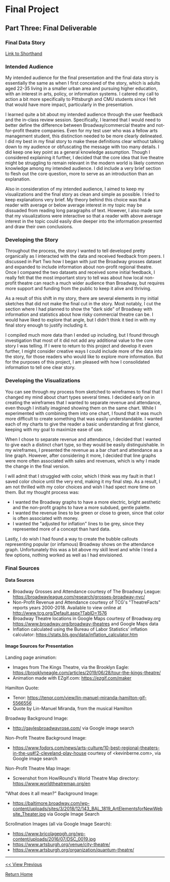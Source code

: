 # Final Project
## Part Three: Final Deliverable

### Final Data Story
[Link to Shorthand](https://carnegiemellon.shorthandstories.com/jszkrybalo/index.html)

### Intended Audience
My intended audience for the final presentation and the final data story is essentially the same as when I first conceived of the story, which is adults aged 22-35 living in a smaller urban area and pursuing higher education, with an interest in arts, policy, or information systems. I catered my call to action a bit more specifically to Pittsburgh and CMU students since I felt that would have more impact, particularly in the presentation. 

I learned quite a bit about my intended audience through the user feedback and the in-class review session. Specifically, I learned that I would need to better define the difference between Broadway/commercial theatre and not-for-profit theatre companies. Even for my test user who was a fellow arts management student, this distinction needed to be more clearly delineated. I did my best in my final story to make these definitions clear without talking down to my audience or obfuscating the message with too many details. I did keep one key point as a general knowledge assumption. Though I considered explaining it further, I decided that the core idea that live theatre might be struggling to remain relevant in the modern world is likely common knowledge among my intended audience. I did include a very brief section to flesh out the core question, more to serve as an introduction than an explanation.

Also in consideration of my intended audience, I aimed to keep my visualizations and the final story as clean and simple as possible. I tried to keep explanations very brief. My theory behind this choice was that a reader with average or below average interest in my topic may be dissuaded from reading long paragraphs of text. However, I also made sure that my visualizations were interactive so that a reader with above average interest in the topic could easily dive deeper into the information presented and draw their own conclusions. 

### Developing the Story 
Throughout the process, the story I wanted to tell developed pretty organically as I interacted with the data and received feedback from peers. I discussed in Part Two how I began with just the Broadway grosses dataset and expanded to include information about non-profit regional theatre. Once I compared the two datasets and received some initial feedback, I really felt that the most important story to tell was about how local non-profit theatre can reach a much wider audience than Broadway, but requires more support and funding from the public to keep it alive and thriving. 

As a result of this shift in my story, there are several elements in my initial sketches that did not make the final cut in the story. Most notably, I cut the section where I had planned to show the "dark side" of Broadway with information and statistics about how risky commercial theatre can be. I would have liked to explore that angle, but I didn't think it tied in with my final story enough to justify including it. 

I compiled much more data than I ended up including, but I found through investigation that most of it did not add any additional value to the core story I was telling. If I were to return to this project and develop it even further, I might consider creative ways I could include more of the data into the story, for those readers who would like to explore more information. But for the purposes of this project, I am pleased with how I consolidated information to tell one clear story. 

### Developing the Visualizations
You can see through my process from sketched to wireframes to final that I changed my mind about chart types several times. I decided early on in creating the wireframes that I wanted to separate revenue and attendance, even though I initially imagined showing them on the same chart. While I experimented with combining them into one chart, I found that it was much more difficult to create something that was easily understandable. I wanted each of my charts to give the reader a basic understanding at first glance, keeping with my goal to maximize ease of use. 

When I chose to separate revenue and attendance, I decided that I wanted to give each a distinct chart type, so they would be easily distinguishable. In my wireframes, I presented the revenue as a bar chart and attendance as a line graph. However, after considering it more, I decided that line graphs were more often associated with sales and revenues, which is why I made the change in the final version. 

I will admit that I struggled with color, which I think was my fault in that I saved color choice until the very end, making it my final step. As a result, I am not thrilled with my color choices and wish I had spect more time on them. But my thought process was: 
* I wanted the Broadway graphs to have a more electric, bright aesthetic and the non-profit graphs to have a more subdued, gentle palette.
* I wanted the revenue lines to be green or close to green, since that color is often associated with money. 
* I wanted the "adjusted for inflation" lines to be grey, since they represented more of a concept than hard data.

Lastly, I do wish I had found a way to create the bubble callouts representing popular (or infamous) Broadway shows on the attendance graph. Unfortunately this was a bit above my skill level and while I tried a few options, nothing worked as well as I had envisioned. 

### Final Sources

#### Data Sources

* Broadway Grosses and Attendance courtesy of The Broadway League: <https://broadwayleague.com/research/grosses-broadway-nyc/>
* Non-Profit Revenue and Attendance courtesy of TCG's "TheatreFacts" reports years 2000-2018. Available to view online at <http://www.tcg.org/Default.aspx?TabID=1576>
* Broadway Theatre locations in Google Maps courtesy of Broadway.org <https://www.broadway.org/broadway-theatres> and Google Maps data
* Inflation calculated using the Bureau of Labor Statistics' inflation calculator: <https://stats.bls.gov/data/inflation_calculator.htm>

#### Image Sources for Presentation
Landing page animation:
* Images from The Kings Theatre, via the Brooklyn Eagle: <https://brooklyneagle.com/articles/2019/06/28/tour-the-kings-theatre/>
* Animation made with EZgif.com: <https://ezgif.com/maker>

Hamilton Quote:
* Tenor: <https://tenor.com/view/lin-manuel-miranda-hamilton-gif-5566556>
* Quote by Lin-Manuel Miranda, from the musical Hamilton

Broadway Background Image:
* <http://gaylesbroadwayrose.com/> via Google image search

Non-Profit Theatre Background Image:
* <https://www.fodors.com/news/arts-culture/10-best-regional-theaters-in-the-us#!2-cleveland-play-house> courtesy of <kevinberne.com>, via Google image search

Non-Profit Theatre Map Image:
* Screenshot from HowlRound's World Theatre Map directory: <https://www.worldtheatremap.org/en>

"What does it all mean?" Background Image:
* <https://baltimore.broadway.com/wp-content/uploads/sites/3/2018/12/143_BAL_1819_ArtElementsforNewWebsite_Theater.jpg> via Google Image Search

Scrollmation Images (all via Google Image Search):
* <https://www.bricolagepgh.org/wp-content/uploads/2016/07/DSC_0019.jpg>
* <https://www.artsburgh.org/venue/city-theatre/>
* <https://www.artsburgh.org/organization/quantum-theatre/>

**********************************************

[<< View Previous](/Final_Project_2.md)

[Return Home](/README.md)
